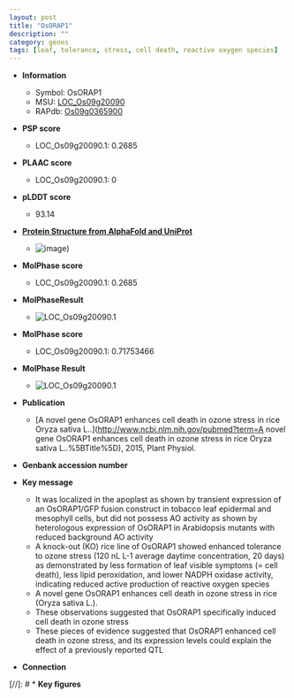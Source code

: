 ```yaml
---
layout: post
title: "OsORAP1"
description: ""
category: genes
tags: [leaf, tolerance, stress, cell death, reactive oxygen species]
---
```


* **Information**  
    + Symbol: OsORAP1  
    + MSU: [LOC_Os09g20090](http://rice.plantbiology.msu.edu/cgi-bin/ORF_infopage.cgi?orf=LOC_Os09g20090)  
    + RAPdb: [Os09g0365900](http://rapdb.dna.affrc.go.jp/viewer/gbrowse_details/irgsp1?name=Os09g0365900)  

* **PSP score**  
    + LOC_Os09g20090.1: 0.2685 

* **PLAAC score**  
    + LOC_Os09g20090.1: 0 

* **pLDDT score**
    + 93.14

* **[Protein Structure from AlphaFold and UniProt](https://www.uniprot.org/uniprotkb/A0A0P0XMD7/entry#structure)**
    + ![image](https://ricepsp.github.io/images/A/AF-A0A0P0XMD7-F1.png))

* **MolPhase score**
    + LOC_Os09g20090.1: 0.2685

* **MolPhaseResult**
    + ![LOC_Os09g20090.1](https://ricepsp.github.io/pictures/LOC_Os09g/LOC_Os09g20090.1.png)

* **MolPhase score**
    + LOC_Os09g20090.1: 0.71753466

* **MolPhase Result**
    + ![LOC_Os09g20090.1](https://304243504.github.io/Pictures/LOC_Os09g/LOC_Os09g20090.1.png)

* **Publication**  
    + [A novel gene OsORAP1 enhances cell death in ozone stress in rice Oryza sativa L..](http://www.ncbi.nlm.nih.gov/pubmed?term=A novel gene OsORAP1 enhances cell death in ozone stress in rice Oryza sativa L..%5BTitle%5D), 2015, Plant Physiol.

* **Genbank accession number**  

* **Key message**  
    + It was localized in the apoplast as shown by transient expression of an OsORAP1/GFP fusion construct in tobacco leaf epidermal and mesophyll cells, but did not possess AO activity as shown by heterologous expression of OsORAP1 in Arabidopsis mutants with reduced background AO activity
    + A knock-out (KO) rice line of OsORAP1 showed enhanced tolerance to ozone stress (120 nL L-1 average daytime concentration, 20 days) as demonstrated by less formation of leaf visible symptoms (= cell death), less lipid peroxidation, and lower NADPH oxidase activity, indicating reduced active production of reactive oxygen species
    + A novel gene OsORAP1 enhances cell death in ozone stress in rice (Oryza sativa L.).
    + These observations suggested that OsORAP1 specifically induced cell death in ozone stress
    + These pieces of evidence suggested that OsORAP1 enhanced cell death in ozone stress, and its expression levels could explain the effect of a previously reported QTL

* **Connection**  

[//]: # * **Key figures**  


